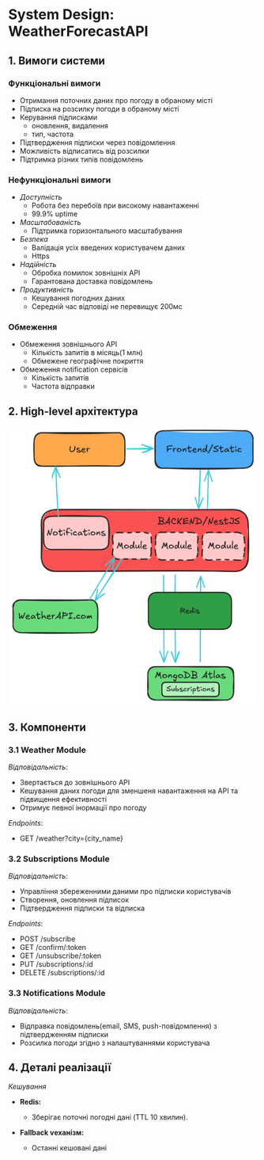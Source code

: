 # System Design: WeatherForecastAPI

## 1. Вимоги системи

### Функціональні вимоги

- Отримання поточних даних про погоду в обраному місті
- Підписка на розсилку погоди в обраному місті
- Керування підписками
  - оновлення, видалення
  - тип, частота
- Підтвердження підписки через повідомлення
- Можливість відписатись від розсилки
- Підтримка різних типів повідомлень

### Нефункціональні вимоги

- _Доступність_
  - Робота без перебоїв при високому навантаженні
  - 99.9% uptime
- _Масштабованість_
  - Підтримка горизонтального масштабування
- _Безпека_
  - Валідація усіх введених користувачем даних
  - Https
- _Надійність_
  - Обробка помилок зовнішніх API
  - Гарантована доставка повідомлень
- _Продуктивність_
  - Кешування погодних даних
  - Середній час відповіді не перевищує 200мс

### Обмеження

- Обмеження зовнішнього API
  - Кількість запитів в місяць(1 млн)
  - Обмежене географічне покриття
- Обмеження notification сервісів
  - Кількість запитів
  - Частота відправки

## 2. High-level архітектура

![High-Level-Architecture](High-Level-Architecture.png)

## 3. Компоненти

### 3.1 Weather Module

_Відповідальність_:

- Звертається до зовнішнього API
- Кешування даних погоди для зменшеня навантаження на API та підвищення ефективності
- Отримує певної інормації про погоду

_Endpoints_:

- GET /weather?city={city_name}

### 3.2 Subscriptions Module

_Відповідальність_:

- Управління збереженними даними про підписки користувачів
- Створення, оновлення підписок
- Підтвердження підписки та відписка

_Endpoints_:

- POST /subscribe
- GET /confirm/:token
- GET /unsubscribe/:token
- PUT /subscriptions/:id
- DELETE /subscriptions/:id

### 3.3 Notifications Module

_Відповідальність_:

- Відправка повідомлень(email, SMS, push-повідомлення) з підтвердженням підписки
- Розсилка погоди згідно з налаштуваннями користувача

## 4. Деталі реалізації

_Кешування_

- **Redis:**

  - Зберігає поточні погодні дані (TTL 10 хвилин).

- **Fallback vеханізм:**
  - Останні кешовані дані
